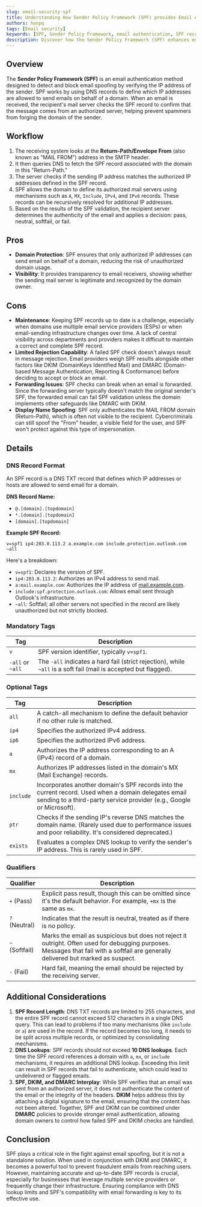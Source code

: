 ```yaml
---
slug: email-security-spf
title: Understanding How Sender Policy Framework (SPF) provides Email Authentication
authors: hanpq
tags: [Email security]
keywords: [SPF, Sender Policy Framework, email authentication, SPF records, email spoofing, domain protection, DNS records, DKIM, DMARC, email security, IP authorization]
description: Discover how the Sender Policy Framework (SPF) enhances email security by preventing spoofing and verifying legitimate senders. Learn about SPF's workflow, benefits, limitations, and its role alongside DKIM and DMARC in fortifying your domain’s email security.
---
```


<div class="fb-share-button"
data-href="https://getps.dev/blog/email-security-spf"
data-layout="button"
data-size="small">
</div>

## Overview

The **Sender Policy Framework (SPF)** is an email authentication method designed to detect and block email spoofing by verifying the IP address of the sender. SPF works by using DNS records to define which IP addresses are allowed to send emails on behalf of a domain. When an email is received, the recipient's mail server checks the SPF record to confirm that the message comes from an authorized server, helping prevent spammers from forging the domain of the sender.

## Workflow

1. The receiving system looks at the **Return-Path/Envelope From** (also known as "MAIL FROM") address in the SMTP header.
2. It then queries DNS to fetch the SPF record associated with the domain in this "Return-Path."
3. The server checks if the sending IP address matches the authorized IP addresses defined in the SPF record.
4. SPF allows the domain to define its authorized mail servers using mechanisms such as `A`, `MX`, `Include`, `IPv4`, and `IPv6` records. These records can be recursively resolved for additional IP addresses.
5. Based on the results of the SPF validation, the recipient server determines the authenticity of the email and applies a decision: pass, neutral, softfail, or fail.

## Pros

* **Domain Protection**: SPF ensures that only authorized IP addresses can send email on behalf of a domain, reducing the risk of unauthorized domain usage.
* **Visibility**: It provides transparency to email receivers, showing whether the sending mail server is legitimate and recognized by the domain owner.

## Cons

* **Maintenance**: Keeping SPF records up to date is a challenge, especially when domains use multiple email service providers (ESPs) or when email-sending infrastructure changes over time. A lack of central visibility across departments and providers makes it difficult to maintain a correct and complete SPF record.
* **Limited Rejection Capability**: A failed SPF check doesn't always result in message rejection. Email providers weigh SPF results alongside other factors like DKIM (DomainKeys Identified Mail) and DMARC (Domain-based Message Authentication, Reporting & Conformance) before deciding to accept or block an email.
* **Forwarding Issues**: SPF checks can break when an email is forwarded. Since the forwarding server typically doesn't match the original sender's SPF, the forwarded email can fail SPF validation unless the domain implements other safeguards like DMARC with DKIM.
* **Display Name Spoofing**: SPF only authenticates the MAIL FROM domain (Return-Path), which is often not visible to the recipient. Cybercriminals can still spoof the "From" header, a visible field for the user, and SPF won't protect against this type of impersonation.

## Details

### DNS Record Format

An SPF record is a DNS TXT record that defines which IP addresses or hosts are allowed to send email for a domain.

**DNS Record Name:**

* `@.[domain].[topdomain]`
* `*.[domain].[topdomain]`
* `[domain].[topdomain]`

**Example SPF Record:**

`v=spf1 ip4:203.0.113.2 a.example.com include.protection.outlook.com ~all`

Here's a breakdown:

* `v=spf1`: Declares the version of SPF.
* `ip4:203.0.113.2`: Authorizes an IPv4 address to send mail.
* `a:mail.example.com`: Authorizes the IP address of [mail.example.com](http://mail.example.com).
* `include:spf.protection.outlook.com`: Allows email sent through Outlook's infrastructure.
* `~all`: Softfail; all other servers not specified in the record are likely unauthorized but not strictly blocked.

### Mandatory Tags

| **Tag**          | **Description**                                                                                                  |
| ---------------- | ---------------------------------------------------------------------------------------------------------------- |
| `v`              | SPF version identifier, typically `v=spf1`.                                                                      |
| `-all` or `~all` | The `-all` indicates a hard fail (strict rejection), while `~all` is a soft fail (mail is accepted but flagged). |

### Optional Tags

| **Tag**   | **Description**                                                                                                                                                              |
| --------- | ---------------------------------------------------------------------------------------------------------------------------------------------------------------------------- |
| `all`     | A catch-all mechanism to define the default behavior if no other rule is matched.                                                                                            |
| `ip4`     | Specifies the authorized IPv4 address.                                                                                                                                       |
| `ip6`     | Specifies the authorized IPv6 address.                                                                                                                                       |
| `a`       | Authorizes the IP address corresponding to an A (IPv4) record of a domain.                                                                                                   |
| `mx`      | Authorizes IP addresses listed in the domain's MX (Mail Exchange) records.                                                                                                   |
| `include` | Incorporates another domain's SPF records into the current record. Used when a domain delegates email sending to a third-party service provider (e.g., Google or Microsoft). |
| `ptr`     | Checks if the sending IP's reverse DNS matches the domain name. (Rarely used due to performance issues and poor reliability. It's considered deprecated.)                    |
| `exists`  | Evaluates a complex DNS lookup to verify the sender's IP address. This is rarely used in SPF.                                                                                |

### Qualifiers

| **Qualifier**  | **Description**                                                                                                                                                                     |
| -------------- | ----------------------------------------------------------------------------------------------------------------------------------------------------------------------------------- |
| `+` (Pass)     | Explicit pass result, though this can be omitted since it's the default behavior. For example, `+mx` is the same as `mx`.                                                           |
| `?` (Neutral)  | Indicates that the result is neutral, treated as if there is no policy.                                                                                                             |
| `~` (Softfail) | Marks the email as suspicious but does not reject it outright. Often used for debugging purposes. Messages that fail with a softfail are generally delivered but marked as suspect. |
| `-` (Fail)     | Hard fail, meaning the email should be rejected by the receiving server.                                                                                                            |

## Additional Considerations

1. **SPF Record Length**: DNS TXT records are limited to 255 characters, and the entire SPF record cannot exceed 512 characters in a single DNS query. This can lead to problems if too many mechanisms (like `include` or `a`) are used in the record. If the record becomes too long, it needs to be split across multiple records, or optimized by consolidating mechanisms.
2. **DNS Lookups**: SPF records should not exceed **10 DNS lookups**. Each time the SPF record references a domain with `a`, `mx`, or `include` mechanisms, it requires an additional DNS lookup. Exceeding this limit can result in SPF records that fail to authenticate, which could lead to undelivered or flagged emails.
3. **SPF, DKIM, and DMARC Interplay**: While SPF verifies that an email was sent from an authorized server, it does not authenticate the content of the email or the integrity of the headers. **DKIM** helps address this by attaching a digital signature to the email, ensuring that the content has not been altered. Together, SPF and DKIM can be combined under **DMARC** policies to provide stronger email authentication, allowing domain owners to control how failed SPF and DKIM checks are handled.

## Conclusion

SPF plays a critical role in the fight against email spoofing, but it is not a standalone solution. When used in conjunction with DKIM and DMARC, it becomes a powerful tool to prevent fraudulent emails from reaching users. However, maintaining accurate and up-to-date SPF records is crucial, especially for businesses that leverage multiple service providers or frequently change their infrastructure. Ensuring compliance with DNS lookup limits and SPF's compatibility with email forwarding is key to its effective use.

<Comments />

